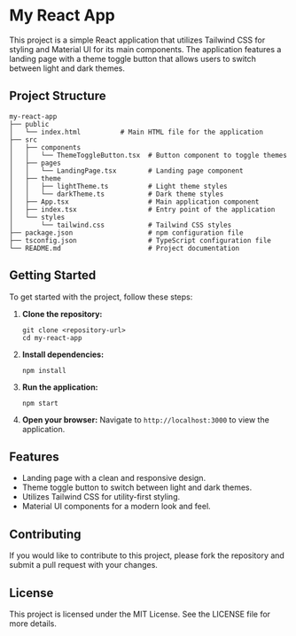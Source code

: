 # My React App

This project is a simple React application that utilizes Tailwind CSS for styling and Material UI for its main components. The application features a landing page with a theme toggle button that allows users to switch between light and dark themes.

## Project Structure

```
my-react-app
├── public
│   └── index.html          # Main HTML file for the application
├── src
│   ├── components
│   │   └── ThemeToggleButton.tsx  # Button component to toggle themes
│   ├── pages
│   │   └── LandingPage.tsx        # Landing page component
│   ├── theme
│   │   ├── lightTheme.ts          # Light theme styles
│   │   └── darkTheme.ts           # Dark theme styles
│   ├── App.tsx                    # Main application component
│   ├── index.tsx                  # Entry point of the application
│   └── styles
│       └── tailwind.css           # Tailwind CSS styles
├── package.json                   # npm configuration file
├── tsconfig.json                  # TypeScript configuration file
└── README.md                      # Project documentation
```

## Getting Started

To get started with the project, follow these steps:

1. **Clone the repository:**
   ```
   git clone <repository-url>
   cd my-react-app
   ```

2. **Install dependencies:**
   ```
   npm install
   ```

3. **Run the application:**
   ```
   npm start
   ```

4. **Open your browser:**
   Navigate to `http://localhost:3000` to view the application.

## Features

- Landing page with a clean and responsive design.
- Theme toggle button to switch between light and dark themes.
- Utilizes Tailwind CSS for utility-first styling.
- Material UI components for a modern look and feel.

## Contributing

If you would like to contribute to this project, please fork the repository and submit a pull request with your changes.

## License

This project is licensed under the MIT License. See the LICENSE file for more details.